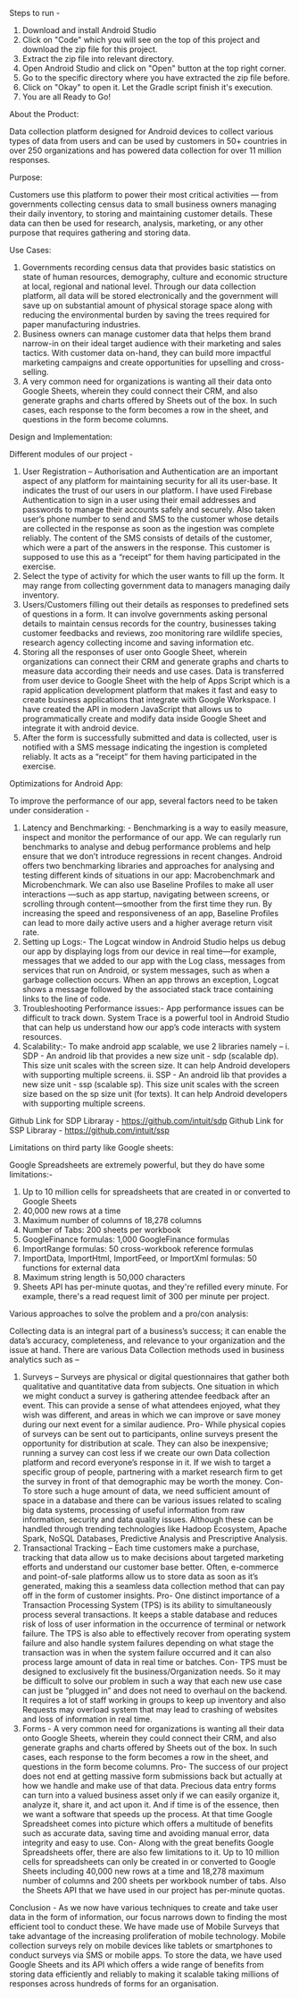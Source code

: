 Steps to run -
1. Download and install Android Studio
2. Click on "Code" which you will see on the top of this project and download the zip file for this project.
3. Extract the zip file into relevant directory.
4. Open Android Studio and click on "Open" button at the top right corner.
5. Go to the specific directory where you have extracted the zip file before.
6. Click on "Okay" to open it. Let the Gradle script finish it's execution.
7. You are all Ready to Go!

About the Product:

Data collection platform designed for Android devices to collect various types of data from users and can be used by customers in 50+ countries in over 250 organizations and has powered data collection for over 11 million responses.

Purpose:

Customers use this platform to power their most critical activities — from governments collecting census data to small business owners managing their daily inventory, to storing and maintaining customer details. These data can then be used for research, analysis, marketing, or any other purpose that requires gathering and storing data.

Use Cases:

1. Governments recording census data that provides basic statistics on state of human resources, demography, culture and economic structure at local, regional and national level. Through our data collection platform, all data will be stored electronically and the government will save up on substantial amount of physical storage space along with reducing the environmental burden by saving the trees required for paper manufacturing industries.
2. Business owners can manage customer data that helps them brand narrow-in on their ideal target audience with their marketing and sales tactics. With customer data on-hand, they can build more impactful marketing campaigns and create opportunities for upselling and cross-selling.
3. A very common need for organizations is wanting all their data onto Google Sheets, wherein they could connect their CRM, and also generate graphs and charts offered by Sheets out of the box. In such cases, each response to the form becomes a row in the sheet, and questions in the form become columns.

Design and Implementation:

Different modules of our project -
1. User Registration – Authorisation and Authentication are an important aspect of any platform for maintaining security for all its user-base. It indicates the trust of our users in our platform. I have used Firebase Authentication to sign in a user using their email addresses and passwords to manage their accounts safely and securely. Also taken user’s phone number to send and SMS to the customer whose details are collected in the response as soon as the ingestion was complete reliably. The content of the SMS consists of details of the customer, which were a part of the answers in the response. This customer is supposed to use this as a “receipt” for them having participated in the exercise.
2. Select the type of activity for which the user wants to fill up the form. It may range from collecting government data to managers managing daily inventory.
3. Users/Customers filling out their details as responses to predefined sets of questions in a form. It can involve governments asking personal details to maintain census records for the country, businesses taking customer feedbacks and reviews, zoo monitoring rare wildlife species, research agency collecting income and saving information etc.
4. Storing all the responses of user onto Google Sheet, wherein organizations can connect their CRM and generate graphs and charts to measure data according their needs and use cases. Data is transferred from user device to Google Sheet with the help of Apps Script which is a rapid application development platform that makes it fast and easy to create business applications that integrate with Google Workspace. I have created the API in modern JavaScript that allows us to programmatically create and modify data inside Google Sheet and integrate it with android device.
5. After the form is successfully submitted and data is collected, user is notified with a SMS message indicating the ingestion is completed reliably. It acts as a “receipt” for them having participated in the exercise.

Optimizations for Android App:

To improve the performance of our app, several factors need to be taken under consideration -
1. Latency and Benchmarking: - Benchmarking is a way to easily measure, inspect and monitor the performance of our app. We can regularly run benchmarks to analyse and debug performance problems and help ensure that we don’t introduce regressions in recent changes. Android offers two benchmarking libraries and approaches for analysing and testing different kinds of situations in our app: Macrobenchmark and Microbenchmark. We can also use Baseline Profiles to make all user interactions —such as app startup, navigating between screens, or scrolling through content—smoother from the first time they run. By increasing the speed and responsiveness of an app, Baseline Profiles can lead to more daily active users and a higher average return visit rate.
2. Setting up Logs:- The Logcat window in Android Studio helps us debug our app by displaying logs from our device in real time—for example, messages that we added to our app with the Log class, messages from services that run on Android, or system messages, such as when a garbage collection occurs. When an app throws an exception, Logcat shows a message followed by the associated stack trace containing links to the line of code.
3. Troubleshooting Performance issues:- App performance issues can be difficult to track down. System Trace is a powerful tool in Android Studio that can help us understand how our app’s code interacts with system resources.
4. Scalability:- To make android app scalable, we use 2 libraries namely – i. SDP - An android lib that provides a new size unit - sdp (scalable dp). This size unit scales with the screen size. It can help Android developers with supporting multiple screens. ii. SSP - An android lib that provides a new size unit - ssp (scalable sp). This size unit scales with the screen size based on the sp size unit (for texts). It can help Android developers with supporting multiple screens.

Github Link for SDP Libraray - https://github.com/intuit/sdp
Github Link for SSP Libraray - https://github.com/intuit/ssp

Limitations on third party like Google sheets: 

Google Spreadsheets are extremely powerful, but they do have some limitations:- 
1. Up to 10 million cells for spreadsheets that are created in or converted to Google Sheets
2. 40,000 new rows at a time
3. Maximum number of columns of 18,278 columns
4. Number of Tabs: 200 sheets per workbook
5. GoogleFinance formulas: 1,000 GoogleFinance formulas
6. ImportRange formulas: 50 cross-workbook reference formulas
7. ImportData, ImportHtml, ImportFeed, or ImportXml formulas: 50 functions for external data
8. Maximum string length is 50,000 characters
9. Sheets API has per-minute quotas, and they're refilled every minute. For example, there's a read request limit of 300 per minute per project.

Various approaches to solve the problem and a pro/con analysis:

Collecting data is an integral part of a business’s success; it can enable the data’s accuracy, completeness, and relevance to your organization and the issue at hand. There are various Data Collection methods used in business analytics such as – 
1. Surveys – Surveys are physical or digital questionnaires that gather both qualitative and quantitative data from subjects. One situation in which we might conduct a survey is gathering attendee feedback after an event. This can provide a sense of what attendees enjoyed, what they wish was different, and areas in which we can improve or save money during our next event for a similar audience.
Pro-
While physical copies of surveys can be sent out to participants, online surveys present the opportunity for distribution at scale. They can also be inexpensive; running a survey can cost less if we create our own Data collection platform and record everyone’s response in it. If we wish to target a specific group of people, partnering with a market research firm to get the survey in front of that demographic may be worth the money.
Con-
To store such a huge amount of data, we need sufficient amount of space in a database and there can be various issues related to scaling big data systems, processing of useful information from raw information, security and data quality issues. Although these can be handled through trending technologies like Hadoop Ecosystem, Apache Spark, NoSQL Databases, Predictive Analysis and Prescriptive Analysis.
2. Transactional Tracking – Each time customers make a purchase, tracking that data allow us to make decisions about targeted marketing efforts and understand our customer base better. Often, e-commerce and point-of-sale platforms allow us to store data as soon as it’s generated, making this a seamless data collection method that can pay off in the form of customer insights.
Pro-
One distinct importance of a Transaction Processing System (TPS) is its ability to simultaneously process several transactions. It keeps a stable database and reduces risk of loss of user information in the occurrence of terminal or network failure. The TPS is also able to effectively recover from operating system failure and also handle system failures depending on what stage the transaction was in when the system failure occurred and it can also process large amount of data in real time or batches.
Con-
TPS must be designed to exclusively fit the business/Organization needs. So it may be difficult to solve our problem in such a way that each new use case can just be “plugged in” and does not need to overhaul on the backend. It requires a lot of staff working in groups to keep up inventory and also Requests may
overload system that may lead to crashing of websites and loss of information in real time.
3. Forms - A very common need for organizations is wanting all their data onto Google Sheets, wherein they could connect their CRM, and also generate graphs and charts offered by Sheets out of the box. In such cases, each response to the form becomes a row in the sheet, and questions in the form become columns.
Pro-
The success of our project does not end at getting massive form submissions back but actually at how we handle and make use of that data. Precious data entry forms can turn into a valued business asset only if we can easily organize it, analyze it, share it, and act upon it. And if time is of the essence, then we want a software that speeds up the process. At that time Google Spreadsheet comes into picture which offers a multitude of benefits such as accurate data, saving time and avoiding manual error, data integrity and easy to use.
Con-
Along with the great benefits Google Spreadsheets offer, there are also few limitations to it. Up to 10 million cells for spreadsheets can only be created in or converted to Google Sheets including 40,000 new rows at a time and 18,278 maximum number of columns and 200 sheets per workbook number of tabs. Also the Sheets API that we have used in our project has per-minute quotas.

Conclusion -
As we now have various techniques to create and take user data in the form of information, our focus narrows down to finding the most efficient tool to conduct these. We have made use of Mobile Surveys that take advantage of the increasing proliferation of mobile technology. Mobile collection surveys rely on mobile devices like tablets or smartphones to conduct surveys via SMS or mobile apps. To store the data, we have used Google Sheets and its API which offers a wide range of benefits from storing data efficiently and reliably to making it scalable taking millions of responses across hundreds of forms for an organisation.
